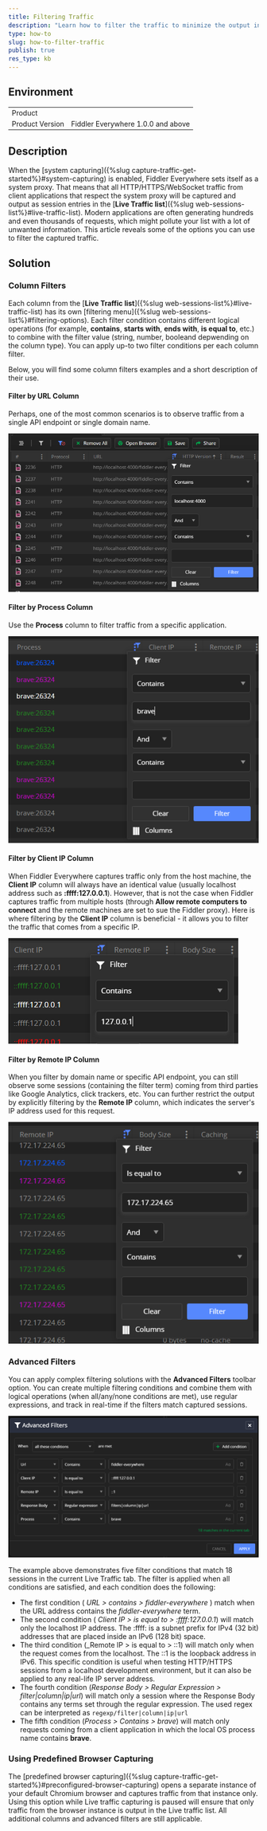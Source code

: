 ```yaml
---
title: Filtering Traffic
description: "Learn how to filter the traffic to minimize the output in Live Traffic"
type: how-to
slug: how-to-filter-traffic
publish: true
res_type: kb
---
```


## Environment

|   |   |
|---|---|
| Product   |
| Product Version | Fiddler Everywhere 1.0.0 and above  |


## Description


When the [system capturing]({%slug capture-traffic-get-started%}#system-capturing) is enabled, Fiddler Everywhere sets itself as a system proxy. That means that all HTTP/HTTPS/WebSocket traffic from client applications that respect the system proxy will be captured and output as session entries in the [**Live Traffic list**]({%slug web-sessions-list%}#live-traffic-list). Modern applications are often generating hundreds and even thousands of requests, which might pollute your list with a lot of unwanted information. This article reveals some of the options you can use to filter the captured traffic.


## Solution

### Column Filters

Each column from the [**Live Traffic list**]({%slug web-sessions-list%}#live-traffic-list) has its own [filtering menu]({%slug web-sessions-list%}#filtering-options). Each filter condition contains different logical operations (for example, **contains**, **starts with**, **ends with**, **is equal to**, etc.) to combine with the filter value (string, number, booleand depwending on the column type). You can apply up-to two filter conditions per each column filter.

Below, you will find some column filters examples and a short description of their use.

#### Filter by URL Column

Perhaps, one of the most common scenarios is to observe traffic from a single API endpoint or single domain name.

![Filter by URL](../images/kb/filters/fcolumn-url.png)


#### Filter by Process Column

Use the **Process** column to filter traffic from a specific application.

![Filter by Process](../images/kb/filters/fcolumn-process.png)


#### Filter by Client IP Column

When Fiddler Everywhere captures traffic only from the host machine, the **Client IP** column will always have an identical value (usually localhost address such as **:ffff:127.0.0.1**). However, that is not the case when Fiddler captures traffic from multiple hosts (through **Allow remote computers to connect** and the remote machines are set to sue the Fiddler proxy). Here is where filtering by the **Client IP** column is beneficial - it allows you to filter the traffic that comes from a specific IP.

![Filter by Client IP](../images/kb/filters/fcolumn-client-ip.png)


#### Filter by Remote IP Column

When you filter by domain name or specific API endpoint, you can still observe some sessions (containing the filter term) coming from third parties like Google Analytics, click trackers, etc. You can further restrict the output by explicitly filtering by the **Remote IP** column, which indicates the server's IP address used for this request.

![Filter by Remote IP](../images/kb/filters/fcolumn-remote-ip.png)



### Advanced Filters

You can apply complex filtering solutions with the **Advanced Filters** toolbar option. You can create multiple filtering conditions and combine them with logical operations (when all/any/none conditions are met), use regular expressions, and track in real-time if the filters match captured sessions.

![Multiple advanced filter conditions](../images/kb/filters/adv-filters.png)

The example above demonstrates five filter conditions that match 18 sessions in the current Live Traffic tab. The filter is applied when all conditions are satisfied, and each condition does the following:
- The first condition ( _URL > contains > fiddler-everywhere_ ) match when the URL address contains the _fiddler-everywhere_ term.
- The second condition ( _Client IP > is equal to > :ffff:127.0.0.1_) will match only the localhost IP address. The :ffff: is a subnet prefix for IPv4 (32 bit) addresses that are placed inside an IPv6 (128 bit) space.
- The third condition (_Remote IP > is equal to > ::1) will match only when the request comes from the localhost. The ::1 is the loopback address in IPv6. This specific condition is useful when testing HTTP/HTTPS sessions from a localhost development environment, but it can also be applied to any real-life IP server address.
- The fourth condition (_Response Body > Regular Expression > filter|column|ip|url_) will match only a session where the Response Body contains any terms set through the regular expression. The used regex can be interpreted as `regexp/filter|column|ip|url`
- The fifth condition (_Process > Contains > brave_) will match only requests coming from a client application in which the local OS process name contains **brave**.


### Using Predefined Browser Capturing

The [predefined browser capturing]({%slug capture-traffic-get-started%}#preconfigured-browser-capturing) opens a separate instance of your default Chromium browser and captures traffic from that instance only. Using this option while Live traffic capturing is paused will ensure that only traffic from the browser instance is output in the Live traffic list. All additional columns and advanced filters are still applicable. 
